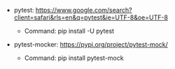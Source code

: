 
- pytest: https://www.google.com/search?client=safari&rls=en&q=pytest&ie=UTF-8&oe=UTF-8
    - Command:
        pip install -U pytest

- pytest-mocker: https://pypi.org/project/pytest-mock/
    - Command:
        pip install pytest-mock
